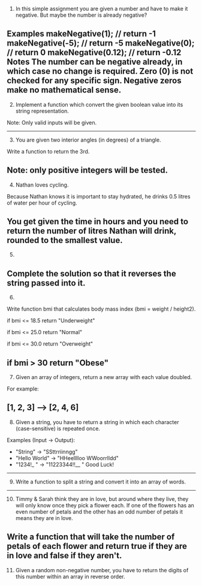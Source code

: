 1. In this simple assignment you are given a number and have to make it negative. But maybe the number is already negative?

Examples
makeNegative(1);    // return -1
makeNegative(-5);   // return -5
makeNegative(0);    // return 0
makeNegative(0.12); // return -0.12
Notes
The number can be negative already, in which case no change is required.
Zero (0) is not checked for any specific sign. Negative zeros make no mathematical sense.
-------------
2. Implement a function which convert the given boolean value into its string representation.

Note: Only valid inputs will be given.

----------------------
3. You are given two interior angles (in degrees) of a triangle.

Write a function to return the 3rd.

Note: only positive integers will be tested.
-----------------------
4. Nathan loves cycling.

Because Nathan knows it is important to stay hydrated, he drinks 0.5 litres of water per hour of cycling.

You get given the time in hours and you need to return the number of litres Nathan will drink, rounded to the smallest value.
-----------------------
5. 
Complete the solution so that it reverses the string passed into it.
-----------------------
6. 
Write function bmi that calculates body mass index (bmi = weight / height2).

if bmi <= 18.5 return "Underweight"

if bmi <= 25.0 return "Normal"

if bmi <= 30.0 return "Overweight"

if bmi > 30 return "Obese"
-------------------------------
7. Given an array of integers, return a new array with each value doubled.

For example:

[1, 2, 3] --> [2, 4, 6]
------------------------------
8. Given a string, you have to return a string in which each character (case-sensitive) is repeated once.

Examples (Input -> Output):
* "String"      -> "SSttrriinngg"
* "Hello World" -> "HHeelllloo  WWoorrlldd"
* "1234!_ "     -> "11223344!!__  "
Good Luck!
----------------------------
9. Write a function to split a string and convert it into an array of words.
----------------------------
10. Timmy & Sarah think they are in love, but around where they live, they will only know once they pick a flower each. If one of the flowers has an even number of petals and the other has an odd number of petals it means they are in love.

Write a function that will take the number of petals of each flower and return true if they are in love and false if they aren't.
----------------------------
11. Given a random non-negative number, you have to return the digits of this number within an array in reverse order.